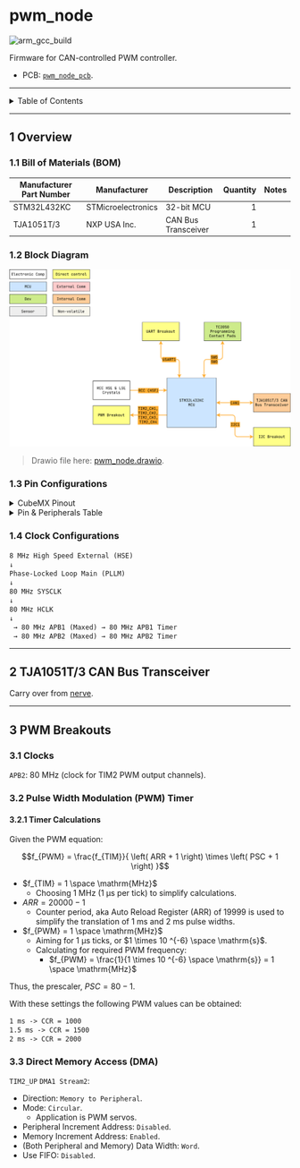 # pwm_node

![arm_gcc_build](https://github.com/danielljeon/pwm_node/actions/workflows/arm_gcc_build.yaml/badge.svg)

Firmware for CAN-controlled PWM controller.

- PCB: [`pwm_node_pcb`](https://github.com/danielljeon/pwm_node_pcb).

---

<details markdown="1">
  <summary>Table of Contents</summary>

<!-- TOC -->
* [pwm_node](#pwm_node)
  * [1 Overview](#1-overview)
    * [1.1 Bill of Materials (BOM)](#11-bill-of-materials-bom)
    * [1.2 Block Diagram](#12-block-diagram)
    * [1.3 Pin Configurations](#13-pin-configurations)
    * [1.4 Clock Configurations](#14-clock-configurations)
  * [2 TJA1051T/3 CAN Bus Transceiver](#2-tja1051t3-can-bus-transceiver)
  * [3 PWM Breakouts](#3-pwm-breakouts)
    * [3.1 Clocks](#31-clocks)
    * [3.2 Pulse Width Modulation (PWM) Timer](#32-pulse-width-modulation-pwm-timer)
      * [3.2.1 Timer Calculations](#321-timer-calculations)
    * [3.3 Direct Memory Access (DMA)](#33-direct-memory-access-dma)
<!-- TOC -->

</details>

---

## 1 Overview

### 1.1 Bill of Materials (BOM)

| Manufacturer Part Number | Manufacturer       | Description         | Quantity | Notes |
|--------------------------|--------------------|---------------------|---------:|-------|
| STM32L432KC              | STMicroelectronics | 32-bit MCU          |        1 |       |
| TJA1051T/3               | NXP USA Inc.       | CAN Bus Transceiver |        1 |       |

### 1.2 Block Diagram

![pwm_node.drawio.png](docs/pwm_node.drawio.png)

> Drawio file here: [pwm_node.drawio](docs/pwm_node.drawio).

### 1.3 Pin Configurations

<details markdown="1">
  <summary>CubeMX Pinout</summary>

![CubeMX Pinout.png](docs/CubeMX%20Pinout.png)

</details>

<details markdown="1">
  <summary>Pin & Peripherals Table</summary>

| STM32L432KC | Peripheral       | Config             | Connection                | Notes |
|-------------|------------------|--------------------|---------------------------|-------|
| PB3         | `SYS_JTDO-SWO`   |                    | TC2050 SWD Pin 6: `SWO`   |       |
| PA14        | `SYS_JTCK-SWCLK` |                    | TC2050 SWD Pin 4: `SWCLK` |       |
| PA13        | `SYS_JTMS-SWDIO` |                    | TC2050 SWD Pin 2: `SWDIO` |       |
| PA11        | `CAN1_RX`        |                    | TJA1051T/3 Pin 1: `TXD`   |       |
| PA12        | `CAN1_TX`        |                    | TJA1051T/3 Pin 4: `RXD`   |       |
| PA5         | `TIM2_CH1`       | PWM Generation CH1 | Breakout                  |       |
| PA1         | `TIM2_CH2`       | PWM Generation CH2 | Breakout                  |       |
| PA2         | `TIM2_CH3`       | PWM Generation CH3 | Breakout                  |       |
| PA3         | `TIM2_CH4`       | PWM Generation CH4 | Breakout                  |       |
| PB7         | `USART1_RX`      |                    | TBD                       |       |
| PB6         | `USART1_TX`      |                    | TBD                       |       |
| PA9         | `I2C1_SCL`       |                    | TBD                       |       |
| PA10        | `I2C1_SDA`       |                    | TBD                       |       |

</details>

### 1.4 Clock Configurations

```
8 MHz High Speed External (HSE)
↓
Phase-Locked Loop Main (PLLM)
↓
80 MHz SYSCLK
↓
80 MHz HCLK
↓
 → 80 MHz APB1 (Maxed) → 80 MHz APB1 Timer
 → 80 MHz APB2 (Maxed) → 80 MHz APB2 Timer
```

---

## 2 TJA1051T/3 CAN Bus Transceiver

Carry over from [nerve](https://github.com/danielljeon/nerve).

---

## 3 PWM Breakouts

### 3.1 Clocks

`APB2`: 80 MHz (clock for TIM2 PWM output channels).

### 3.2 Pulse Width Modulation (PWM) Timer

#### 3.2.1 Timer Calculations

Given the PWM equation:

$$f_{PWM} = \frac{f_{TIM}}{ \left( ARR + 1 \right) \times \left( PSC + 1 \right) }$$

- $f_{TIM} = 1 \space \mathrm{MHz}$
    - Choosing 1 MHz (1 µs per tick) to simplify calculations.
- $ARR = 20000 - 1$
    - Counter period, aka Auto Reload Register (ARR) of 19999 is used to
      simplify the translation of 1 ms and 2 ms pulse widths.
- $f_{PWM} = 1 \space \mathrm{MHz}$
    - Aiming for 1 µs ticks, or $1 \times 10 ^{-6} \space \mathrm{s}$.
    - Calculating for required PWM frequency:
        - $f_{PWM} = \frac{1}{1 \times 10 ^{-6} \space \mathrm{s}} = 1 \space \mathrm{MHz}$

Thus, the prescaler, $PSC = 80 - 1$.

With these settings the following PWM values can be obtained:

```
1 ms -> CCR = 1000
1.5 ms -> CCR = 1500
2 ms -> CCR = 2000
```

### 3.3 Direct Memory Access (DMA)

`TIM2_UP` `DMA1 Stream2`:

- Direction: `Memory to Peripheral`.
- Mode: `Circular`.
    - Application is PWM servos.
- Peripheral Increment Address: `Disabled`.
- Memory Increment Address: `Enabled`.
- (Both Peripheral and Memory) Data Width: `Word`.
- Use FIFO: `Disabled`.
